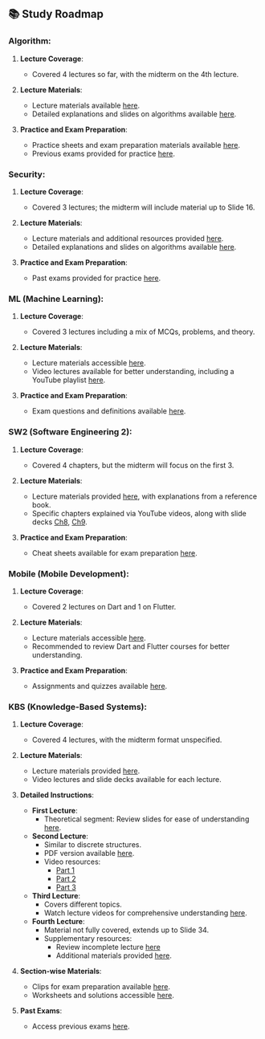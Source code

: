 ## 📚 Study Roadmap

### Algorithm:

1. **Lecture Coverage**:
   - Covered 4 lectures so far, with the midterm on the 4th lecture.

2. **Lecture Materials**:
   - Lecture materials available [here](https://drive.google.com/drive/folders/1wcQwCIA--ps-IROUED_2h0NstWPGteBu).
   - Detailed explanations and slides on algorithms available [here](https://drive.google.com/drive/folders/1YhaKysbGW9DGVf_6qwuc_AjJd0kei7JK).

3. **Practice and Exam Preparation**:
   - Practice sheets and exam preparation materials available [here](https://drive.google.com/drive/folders/1WJJZdGe77cIaSHnKELU_bnnpZTblY6Li).
   - Previous exams provided for practice [here](https://drive.google.com/drive/folders/1EziU8x75BYHhIW-o-I5hFUA7_DNJM4iM).
### Security:

1. **Lecture Coverage**:
   - Covered 3 lectures; the midterm will include material up to Slide 16.

2. **Lecture Materials**:
   - Lecture materials and additional resources provided [here](https://drive.google.com/drive/folders/19lRv4tKA9nD1DX0ik_h8Bvliur-HDbwC).
   - Detailed explanations and slides on algorithms available [here](https://drive.google.com/drive/folders/1YhaKysbGW9DGVf_6qwuc_AjJd0kei7JK).

3. **Practice and Exam Preparation**:
   - Past exams provided for practice [here](https://drive.google.com/drive/folders/1SP1LuSV_gLC4_BtuAVjwxEN89rZC7UI7).
### ML (Machine Learning):

1. **Lecture Coverage**:
   - Covered 3 lectures including a mix of MCQs, problems, and theory.

2. **Lecture Materials**:
   - Lecture materials accessible [here](https://drive.google.com/drive/folders/1oDNTKDsRHSv2S-c0_79Z_5u_FCKLdrTl).
   - Video lectures available for better understanding, including a YouTube playlist [here](https://www.youtube.com/playlist?list=PLoOabVweB2r5dL0AVmuDbS54UvmCIlZsT).

3. **Practice and Exam Preparation**:
   - Exam questions and definitions available [here](https://drive.google.com/drive/folders/1YiPwB_D5LHW7iKXR6wzPjQuuiNInKFRD).
### SW2 (Software Engineering 2):

1. **Lecture Coverage**:
   - Covered 4 chapters, but the midterm will focus on the first 3.

2. **Lecture Materials**:
   - Lecture materials provided [here](https://drive.google.com/drive/folders/1mOEWINlgBXBXY_WnS2ai1k7vWuowA60E), with explanations from a reference book.
   - Specific chapters explained via YouTube videos, along with slide decks [Ch8](https://www.youtube.com/watch?v=TUiXvuGB5JU), [Ch9](https://www.youtube.com/watch?v=wC2uy-uB4Oo&list=PLuuNv043RqhGY6iQ2w6oD-DGRARsOZYVO&index=6).

3. **Practice and Exam Preparation**:
   - Cheat sheets available for exam preparation [here](https://drive.google.com/drive/folders/15-8xOV3mY5ia2D2q0xjp5Zekgu1x8IRS).
### Mobile (Mobile Development):

1. **Lecture Coverage**:
   - Covered 2 lectures on Dart and 1 on Flutter.

2. **Lecture Materials**:
   - Lecture materials accessible [here](https://drive.google.com/drive/folders/1lTJ0IDf_kl11spfKo90fnOpSVwOZ3M59).
   - Recommended to review Dart and Flutter courses for better understanding.

3. **Practice and Exam Preparation**:
   - Assignments and quizzes available [here](https://drive.google.com/drive/folders/1uV2FbY8R6prTnAYptv-Wf4a79KImjYe9).
### KBS (Knowledge-Based Systems):

1. **Lecture Coverage**:
   - Covered 4 lectures, with the midterm format unspecified.

2. **Lecture Materials**:
   - Lecture materials provided [here](https://drive.google.com/drive/folders/1J_5Egf5_MhAxlBnLovGltkePxlFHavgH).
   - Video lectures and slide decks available for each lecture.

3. **Detailed Instructions**:
   - **First Lecture**:
     - Theoretical segment: Review slides for ease of understanding [here](https://youtu.be/4k-MB2WRLys).
   - **Second Lecture**:
     - Similar to discrete structures.
     - PDF version available [here](https://drive.google.com/drive/folders/1J_5Egf5_MhAxlBnLovGltkePxlFHavgH).
     - Video resources:
       - [Part 1](https://youtu.be/dz3YnLhIMqg)
       - [Part 2](https://youtu.be/lmGvrDzEzes)
       - [Part 3](https://youtu.be/TDajfY9PCtA)
   - **Third Lecture**:
     - Covers different topics. 
     - Watch lecture videos for comprehensive understanding [here](https://www.youtube.com/watch?v=AQ9rxieL2nQ&list=PLsnvpvHuTUbAZr0n65TgytBK6bHdT33A7&index=13).
   - **Fourth Lecture**:
     - Material not fully covered, extends up to Slide 34.
     - Supplementary resources: 
       - Review incomplete lecture [here](https://www.youtube.com/watch?v=OV5qF5dJQIE&t=6s)
       - Additional materials provided [here](https://www.youtube.com/watch?v=US5meze4LZk&t=300s).

4. **Section-wise Materials**:
   - Clips for exam preparation available [here](https://drive.google.com/drive/folders/1dO_HIaUmp254G8gtoT26y7SHH6pUNnDQ).
   - Worksheets and solutions accessible [here](https://drive.google.com/drive/folders/1rbdx6tgO4I2jvezLI-9ranP-4dKEfglw).

5. **Past Exams**:
   - Access previous exams [here](https://drive.google.com/drive/folders/1fqNKUgs2vsp5OrS80SuQ9nEtl2YRBTul).